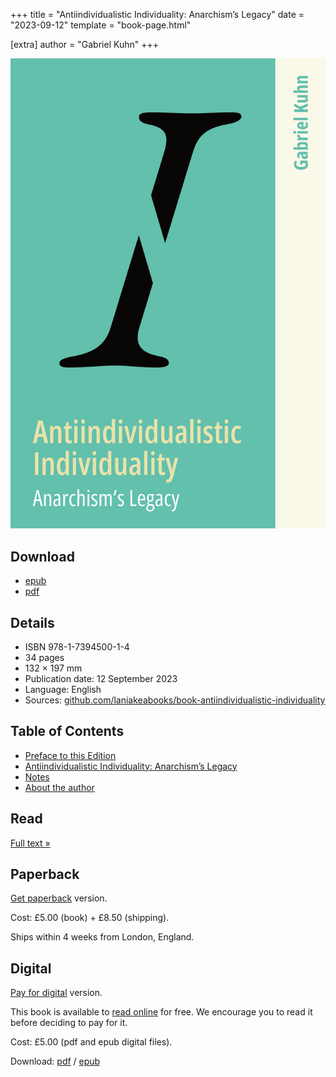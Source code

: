 +++
title = "Antiindividualistic Individuality: Anarchism’s Legacy"
date = "2023-09-12"
template = "book-page.html"

[extra]
author = "Gabriel Kuhn"
+++

![front cover](front.png)

## Download

* [epub](antiindividualistic-individuality.epub)
* [pdf](antiindividualistic-individuality.pdf)

## Details

* ISBN 978-1-7394500-1-4
* 34 pages
* 132 × 197 mm
* Publication date: 12 September 2023
* Language: English
* Sources: [github.com/laniakeabooks/book-antiindividualistic-individuality](https://github.com/laniakeabooks/book-antiindividualistic-individuality)

## Table of Contents

* [Preface to this Edition](/books/antiindividualistic-individuality/text/#preface-to-this-edition)
* [Antiindividualistic Individuality: Anarchism’s Legacy](/books/antiindividualistic-individuality/text/#antiindividualistic-individuality-anarchism-s-legacy-1)
* [Notes](/books/antiindividualistic-individuality/text/#notes)
* [About the author](/books/antiindividualistic-individuality/text/#about-the-author)

## Read

<a href="/books/antiindividualistic-individuality/text/" class="books-item-lead">Full text »</a>

## Paperback

[Get paperback](https://buy.stripe.com/aEUbIY5P2dDXdOgfZ1) version.

Cost: £5.00 (book) + £8.50 (shipping).

Ships within 4 weeks from London, England.

## Digital

[Pay for digital](https://buy.stripe.com/5kAaEUa5ibvP9y09AC) version.

This book is available to [read online](text/) for free. We encourage you to
read it before deciding to pay for it.

Cost: £5.00 (pdf and epub digital files).

Download: [pdf](antiindividualistic-individuality.pdf) /
[epub](antiindividualistic-individuality.epub)
